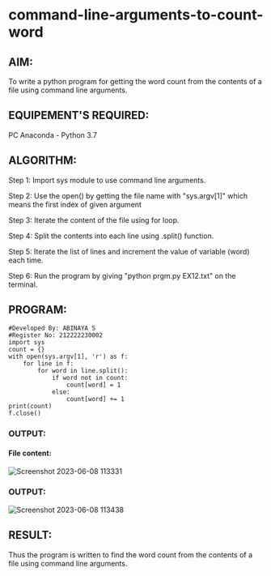 # command-line-arguments-to-count-word
## AIM:
To write a python program for getting the word count from the contents of a file using command line arguments.
## EQUIPEMENT'S REQUIRED: 
PC
Anaconda - Python 3.7
## ALGORITHM: 
 Step 1: Import sys module to use command line arguments.
 
 Step 2: Use the open() by getting the file name with "sys.argv[1]" which means the first index of given argument

 Step 3: Iterate the content of the file using for loop.
 
 Step 4: Split the contents into each line using .split() function.
 
 Step 5: Iterate the list of lines and increment the value of variable (word) each time.

 Step 6: Run the program by giving "python prgm.py EX12.txt" on the terminal.


## PROGRAM:

```
#Developed By: ABINAYA S
#Register No: 212222230002
import sys
count = {}
with open(sys.argv[1], 'r') as f:
    for line in f:
        for word in line.split():
            if word not in count:
                count[word] = 1
            else:
                count[word] += 1
print(count)
f.close()
```
### OUTPUT:
#### File content:
![Screenshot 2023-06-08 113331](https://github.com/ROHITJAIND/command-line-arguments-to-count-word/assets/118707073/07302a96-9557-4806-8236-4381000c3715)

### OUTPUT:
![Screenshot 2023-06-08 113438](https://github.com/ROHITJAIND/command-line-arguments-to-count-word/assets/118707073/24d5bb6b-e206-4cd3-ba56-97b7837aa52e)


## RESULT:
Thus the program is written to find the word count from the contents of a file using command line arguments.
